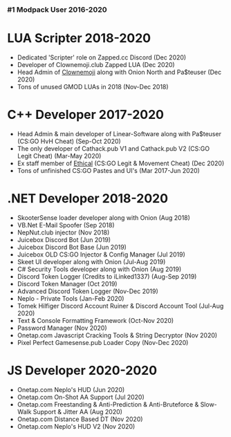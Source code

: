 ### #1 Modpack User 2016-2020

# LUA Scripter 2018-2020 
- Dedicated 'Scripter' role on Zapped.cc Discord (Dec 2020)
- Developer of Clownemoji.club Zapped LUA (Dec 2020)
- Head Admin of [Clownemoji](https://clownemoji.club) along with Onion North and Pa$teuser (Dec 2020)
- Tons of unused GMOD LUAs in 2018 (Nov-Dec 2018)

# C++ Developer 2017-2020
- Head Admin & main developer of Linear-Software along with Pa$teuser (CS:GO HvH Cheat) (Sep-Oct 2020)
- The only developer of Cathack.pub V1 and Cathack.pub V2 (CS:GO Legit Cheat) (Mar-May 2020)
- Ex staff member of [Ethical](https://noriak.eu) (CS:GO Legit & Movement Cheat) (Dec 2020)
- Tons of unfinished CS:GO Pastes and UI's (Mar 2017-Jun 2020)

# .NET Developer 2018-2020
- SkooterSense loader developer along with Onion (Aug 2018)
- VB.Net E-Mail Spoofer (Sep 2018)
- NepNut.club injector (Nov 2018)
- Juicebox Discord Bot (Jun 2019)
- Juicebox Discord Bot Base (Jun 2019)
- Juicebox OLD CS:GO Injector & Config Manager (Jul 2019)
- Skeet UI developer along with Onion (Jul-Aug 2019)
- C# Security Tools developer along with Onion (Aug 2019)
- Discord Token Logger (Credits to iLinked1337) (Aug-Sep 2019)
- Discord Token Manager (Oct 2019)
- Advanced Discord Token Logger (Nov-Dec 2019)
- Neplo - Private Tools (Jan-Feb 2020)
- Tomek Hilfiger Discord Account Ruiner & Discord Account Tool (Jul-Aug 2020)
- Text & Console Formatting Framework (Oct-Nov 2020)
- Password Manager (Nov 2020)
- Onetap.com Javascript Cracking Tools & String Decryptor (Nov 2020)
- Pixel Perfect Gamesense.pub Loader Copy (Nov-Dec 2020)

# JS Developer 2020-2020
- Onetap.com Neplo's HUD (Jun 2020)
- Onetap.com On-Shot AA Support (Jul 2020)
- Onetap.com Freestanding & Anti-Prediction & Anti-Bruteforce & Slow-Walk Support & Jitter AA (Aug 2020)
- Onetap.com Distance Based DT (Nov 2020)
- Onetap.com Neplo's HUD V2 (Nov 2020)
